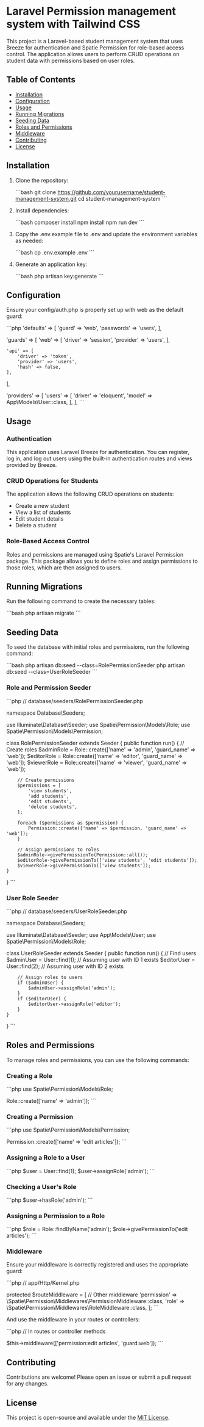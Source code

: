 
# Laravel Permission management system with Tailwind CSS 

This project is a Laravel-based student management system that uses Breeze for authentication and Spatie Permission for role-based access control. The application allows users to perform CRUD operations on student data with permissions based on user roles.

## Table of Contents

- [Installation](#installation)
- [Configuration](#configuration)
- [Usage](#usage)
- [Running Migrations](#running-migrations)
- [Seeding Data](#seeding-data)
- [Roles and Permissions](#roles-and-permissions)
- [Middleware](#middleware)
- [Contributing](#contributing)
- [License](#license)

## Installation

1. Clone the repository:

   \`\`\`bash
   git clone https://github.com/yourusername/student-management-system.git
   cd student-management-system
   \`\`\`

2. Install dependencies:

   \`\`\`bash
   composer install
   npm install
   npm run dev
   \`\`\`

3. Copy the .env.example file to .env and update the environment variables as needed:

   \`\`\`bash
   cp .env.example .env
   \`\`\`

4. Generate an application key:

   \`\`\`bash
   php artisan key:generate
   \`\`\`

## Configuration

Ensure your config/auth.php is properly set up with web as the default guard:

\`\`\`php
'defaults' => [
    'guard' => 'web',
    'passwords' => 'users',
],

'guards' => [
    'web' => [
        'driver' => 'session',
        'provider' => 'users',
    ],

    'api' => [
        'driver' => 'token',
        'provider' => 'users',
        'hash' => false,
    ],
],

'providers' => [
    'users' => [
        'driver' => 'eloquent',
        'model' => App\Models\User::class,
    ],
],
\`\`\`

## Usage

### Authentication

This application uses Laravel Breeze for authentication. You can register, log in, and log out users using the built-in authentication routes and views provided by Breeze.

### CRUD Operations for Students

The application allows the following CRUD operations on students:
- Create a new student
- View a list of students
- Edit student details
- Delete a student

### Role-Based Access Control

Roles and permissions are managed using Spatie's Laravel Permission package. This package allows you to define roles and assign permissions to those roles, which are then assigned to users.

## Running Migrations

Run the following command to create the necessary tables:

\`\`\`bash
php artisan migrate
\`\`\`

## Seeding Data

To seed the database with initial roles and permissions, run the following command:

\`\`\`bash
php artisan db:seed --class=RolePermissionSeeder
php artisan db:seed --class=UserRoleSeeder
\`\`\`

### Role and Permission Seeder

\`\`\`php
// database/seeders/RolePermissionSeeder.php

namespace Database\Seeders;

use Illuminate\Database\Seeder;
use Spatie\Permission\Models\Role;
use Spatie\Permission\Models\Permission;

class RolePermissionSeeder extends Seeder
{
    public function run()
    {
        // Create roles
        $adminRole = Role::create(['name' => 'admin', 'guard_name' => 'web']);
        $editorRole = Role::create(['name' => 'editor', 'guard_name' => 'web']);
        $viewerRole = Role::create(['name' => 'viewer', 'guard_name' => 'web']);

        // Create permissions
        $permissions = [
            'view students',
            'add students',
            'edit students',
            'delete students',
        ];

        foreach ($permissions as $permission) {
            Permission::create(['name' => $permission, 'guard_name' => 'web']);
        }

        // Assign permissions to roles
        $adminRole->givePermissionTo(Permission::all());
        $editorRole->givePermissionTo(['view students', 'edit students']);
        $viewerRole->givePermissionTo(['view students']);
    }
}
\`\`\`

### User Role Seeder

\`\`\`php
// database/seeders/UserRoleSeeder.php

namespace Database\Seeders;

use Illuminate\Database\Seeder;
use App\Models\User;
use Spatie\Permission\Models\Role;

class UserRoleSeeder extends Seeder
{
    public function run()
    {
        // Find users
        $adminUser = User::find(1); // Assuming user with ID 1 exists
        $editorUser = User::find(2); // Assuming user with ID 2 exists

        // Assign roles to users
        if ($adminUser) {
            $adminUser->assignRole('admin');
        }
        if ($editorUser) {
            $editorUser->assignRole('editor');
        }
    }
}
\`\`\`

## Roles and Permissions

To manage roles and permissions, you can use the following commands:

### Creating a Role

\`\`\`php
use Spatie\Permission\Models\Role;

Role::create(['name' => 'admin']);
\`\`\`

### Creating a Permission

\`\`\`php
use Spatie\Permission\Models\Permission;

Permission::create(['name' => 'edit articles']);
\`\`\`

### Assigning a Role to a User

\`\`\`php
$user = User::find(1);
$user->assignRole('admin');
\`\`\`

### Checking a User's Role

\`\`\`php
$user->hasRole('admin');
\`\`\`

### Assigning a Permission to a Role

\`\`\`php
$role = Role::findByName('admin');
$role->givePermissionTo('edit articles');
\`\`\`

### Middleware

Ensure your middleware is correctly registered and uses the appropriate guard:

\`\`\`php
// app/Http/Kernel.php

protected $routeMiddleware = [
    // Other middleware
    'permission' => \Spatie\Permission\Middlewares\PermissionMiddleware::class,
    'role' => \Spatie\Permission\Middlewares\RoleMiddleware::class,
];
\`\`\`

And use the middleware in your routes or controllers:

\`\`\`php
// In routes or controller methods

$this->middleware(['permission:edit articles', 'guard:web']);
\`\`\`

## Contributing

Contributions are welcome! Please open an issue or submit a pull request for any changes.

## License

This project is open-source and available under the [MIT License](LICENSE).
